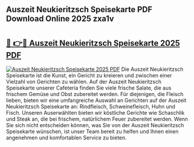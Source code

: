 ## Auszeit Neukieritzsch Speisekarte PDF Download Online 2025 zxa1v

# <h2><a href="http://gc8m2u.nevu.top/?p=Auszeit+Neukieritzsch+Speisekarte">🔗 👉🔴 Auszeit Neukieritzsch Speisekarte 2025 PDF</a></h2>

[![Auszeit Neukieritzsch Speisekarte 2025 PDF](https://i.imgur.com/dBaPXMq.png)](http://gc8m2u.nevu.top/?p=Auszeit+Neukieritzsch+Speisekarte)
Die Auszeit Neukieritzsch Speisekarte ist die Kunst, ein Gericht zu kreieren und zwischen einer Vielzahl von Gerichten zu wählen. Auf der Auszeit Neukieritzsch Speisekarte unserer Cafeteria finden Sie viele frische Salate, die aus frischem Gemüse und Obst zubereitet werden. Für diejenigen, die Fleisch lieben, bieten wir eine umfangreiche Auswahl an Gerichten auf der Auszeit Neukieritzsch Speisekarte an: Rindfleisch, Schweinefleisch, Huhn und Fisch. Unseren Auserwählten bieten wir köstliche Gerichte wie Schaschlik und Steak an, die bei frischem, natürlichem Feuer zubereitet werden. Wenn Sie sich nicht entscheiden können, was Sie von der Auszeit Neukieritzsch Speisekarte wünschen, ist unser Team bereit zu helfen und Ihnen einen angenehmen und komfortablen Service zu bieten.
